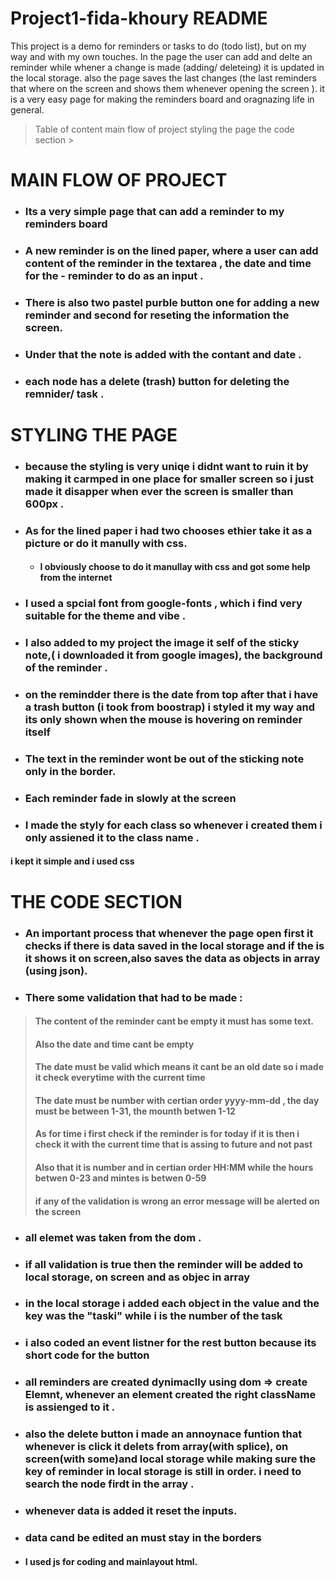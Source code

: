 # Project1-fida-khoury README

This project is a demo for reminders or tasks to do (todo list), but on my way and with my own touches.
In the page the user can add and delte an reminder while whener a change is made (adding/ deleteing) it is updated in the local storage.
also the page saves the last changes (the last reminders that where on the screen and shows them whenever opening the screen ).
it is a very easy page for making the reminders board and oragnazing life in general.

>Table of content 
 >main flow of project 
  >styling the page
   >the code section
    >


# MAIN FLOW OF PROJECT
- ### Its a very simple page that can add a reminder to my reminders board 
- ### A new reminder is on the lined paper, where a user can add content of the reminder in the textarea , the date and time for the - reminder to do as an input .
- ### There is also two pastel purble button one for adding a new reminder and second for reseting the information the screen.
- ### Under that the note is added with the contant and date .
- ### each node has a delete (trash) button for deleting the remnider/ task .

# STYLING THE PAGE
- ### because the styling is very uniqe i didnt want to ruin it by making it carmped in one place for smaller screen so i just made it disapper when ever the screen is smaller than 600px .
- ### As for the lined paper i had two chooses ethier take it as a picture or do it manully with css.
    - #### I obviously choose to do it manullay with css and got some help from the internet 
- ### I used a spcial font from google-fonts , which i find very suitable for the theme and vibe .
- ### I also added to my project the image it self of the sticky note,( i downloaded it from google images), the background of the reminder .
- ### on the remindder there is the date from top after that i have a trash button (i took from boostrap) i styled it my way and its only shown when the mouse is hovering on reminder itself 
- ### The text in the reminder wont be out of the sticking note only in the border.
- ### Each reminder fade in slowly at the screen 
- ### I made the styly for each class so whenever i created them i only assiened it to the class name .
#### i kept it simple and i used css 

# THE CODE SECTION 
- ### An important process that whenever the page open first it checks if there is data saved in the local storage and if the is it shows it on screen,also saves the data as objects in array (using json).
- ### There some validation that had to be made  :
>#### The content of the reminder cant be empty it must has some text.
>#### Also the date and time cant be empty
>#### The date must be valid which means it cant be an old date so i made it check everytime with the current time 
>#### The date must be number with certian order yyyy-mm-dd , the day must be between 1-31, the mounth betwen 1-12
>#### As for time i first check if the reminder is for today if it is then i check it with the current time that is assing to future and not past
>#### Also that it is number and in certian order HH:MM while the hours betwen 0-23 and mintes is betwen 0-59
>#### if any of the validation is wrong an error message will be alerted on the screen 
- ### all elemet was taken from the dom .
- ### if all validation is true then the reminder will be added to local storage, on screen and as objec in array 
- ### in the local storage i added each object in the value and the key was the "taski" while i is the number of the task
- ### i also coded an event listner for the rest button because its short code for the button 
- ### all reminders are created dynimaclly using dom => create Elemnt, whenever an element created the right className is assienged to it .
- ### also the delete button i made an annoynace funtion that whenever is click it delets from array(with splice), on screen(with some)and local storage while making sure the key of reminder in local storage is still in order. i need to search the node firdt in the array .
- ### whenever data is added it reset the inputs.
- ### data cand be edited an must stay in the borders 
- #### I used js for coding and mainlayout html.


